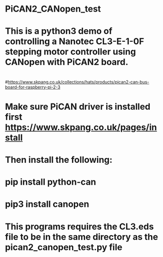# PiCAN2_CANopen_test

# This is a python3 demo of controlling a Nanotec CL3-E-1-0F stepping motor controller using CANopen with PiCAN2 board.
#
#https://www.skpang.co.uk/collections/hats/products/pican2-can-bus-board-for-raspberry-pi-2-3
#
# Make sure PiCAN driver is installed first https://www.skpang.co.uk/pages/install
# 
# Then install the following:
# pip install python-can
# pip3 install canopen
#
# This programs requires the CL3.eds file to be in the same directory as the pican2_canopen_test.py file
